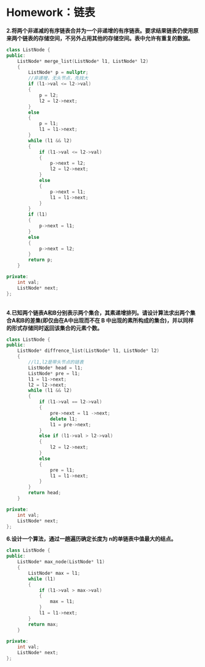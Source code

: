 # Homework：链表

**2.将两个非递减的有序链表合并为一个非递增的有序链表。要求结果链表仍使用原来两个链表的存储空间，不另外占用其他的存储空间。表中允许有重复的数据。**
```c++
class ListNode {
public:
	ListNode* merge_list(ListNode* l1, ListNode* l2)
	{
		ListNode* p = nullptr;
		//非递增，无头节点，先找大
		if (l1->val <= l2->val)
		{
			p = l2;
			l2 = l2->next;
		}
		else
		{
			p = l1;
			l1 = l1->next;
		}
		while (l1 && l2)
		{
			if (l1->val <= l2->val)
			{
				p->next = l2;
				l2 = l2->next;
			}
			else
			{
				p->next = l1;
				l1 = l1->next;
			}
		}
		if (l1)
		{
			p->next = l1;
		}
		else
		{
			p->next = l2;
		}
		return p;
	}

private:
	int val;
	ListNode* next;
};
```
\
**4.已知两个链表A和B分别表示两个集合，其素递增排列。请设计算法求出两个集合A和B的差集(即仅由在A中出现而不在 B 中出现的素所构成的集合)，并以同样的形式存储同时返回该集合的元素个数。**
```c++
class ListNode {
public:
	ListNode* diffrence_list(ListNode* l1, ListNode* l2)
    {
        //l1,l2是带头节点的链表
        ListNode* head = l1;
        ListNode* pre = l1;
        l1 = l1->next;
        l2 = l2->next;
        while (l1 && l2)
        {
            if (l1->val == l2->val)
            {
                pre->next = l1 ->next;
                delete l1;
                l1 = pre->next;
            }
            else if (l1->val > l2->val)
            {
                l2 = l2->next;
            }
            else
            {
                pre = l1;
                l1 = l1->next;
            }
        }
        return head;
    }

private:
	int val;
	ListNode* next;
};
```

<div style="page-break-after: always;"></div>

**6.设计一个算法，通过一趟遍历确定长度为 n的单链表中值最大的结点。**
```c++
class ListNode {
public:
	ListNode* max_node(ListNode* l1)
    {
        ListNode* max = l1;
        while (l1)
        {
            if (l1->val > max->val)
            {
                max = l1;
            }
            l1 = l1->next;
        }
        return max;
    }
    
private:
	int val;
	ListNode* next;
};
```